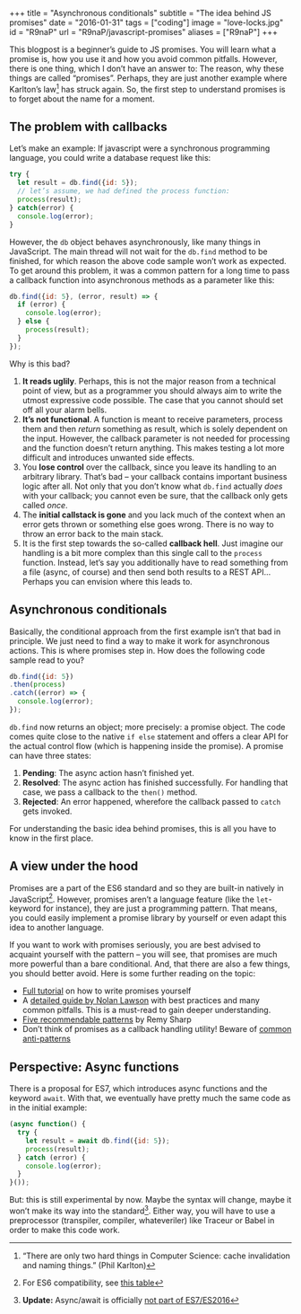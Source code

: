 +++
title = "Asynchronous conditionals"
subtitle = "The idea behind JS promises"
date = "2016-01-31"
tags = ["coding"]
image = "love-locks.jpg"
id = "R9naP"
url = "R9naP/javascript-promises"
aliases = ["R9naP"]
+++

This blogpost is a beginner’s guide to JS promises. You will learn what a promise is, how you use it and how you avoid common pitfalls. However, there is one thing, which I don’t have an answer to: The reason, why these things are called “promises”. Perhaps, they are just another example where Karlton’s law[^1] has struck again. So, the first step to understand promises is to forget about the name for a moment.

## The problem with callbacks

Let’s make an example: If javascript were a synchronous programming language, you could write a database request like this:

```JavaScript
try {
  let result = db.find({id: 5});
  // let’s assume, we had defined the process function:
  process(result);
} catch(error) {
  console.log(error);
}
```

However, the `db` object behaves asynchronously, like many things in JavaScript. The main thread will not wait for the `db.find` method to be finished, for which reason the above code sample won’t work as expected. To get around this problem, it was a common pattern for a long time to pass a callback function into asynchronous methods as a parameter like this:

```JavaScript
db.find({id: 5}, (error, result) => {
  if (error) {
    console.log(error);
  } else {
    process(result);
  }
});
```

Why is this bad?

1. **It reads uglily**. Perhaps, this is not the major reason from a technical point of view, but as a programmer you should always aim to write the utmost expressive code possible. The case that you cannot should set off all your alarm bells.
2. **It’s not functional**. A function is meant to receive parameters, process them and then *return* something as result, which is solely dependent on the input. However, the callback parameter is not needed for processing and the function doesn’t return anything. This makes testing a lot more difficult and introduces unwanted side effects.
3. You **lose control** over the callback, since you leave its handling to an arbitrary library. That’s bad – your callback contains important business logic after all. Not only that you don’t know what `db.find` actually *does* with your callback; you cannot even be sure, that the callback only gets called *once*.
4. The **initial callstack is gone** and you lack much of the context when an error gets thrown or something else goes wrong. There is no way to throw an error back to the main stack.
5. It is the first step towards the so-called **callback hell**. Just imagine our handling is a bit more complex than this single call to the `process` function. Instead, let’s say you additionally have to read something from a file (async, of course) and then send both results to a REST API… Perhaps you can envision where this leads to.

## Asynchronous conditionals

Basically, the conditional approach from the first example isn’t that bad in principle. We just need to find a way to make it work for asynchronous actions. This is where promises step in. How does the following code sample read to you?

```JavaScript
db.find({id: 5})
.then(process)
.catch((error) => {
  console.log(error);
});
```

`db.find` now returns an object; more precisely: a promise object. The code comes quite close to the native `if else` statement and offers a clear API for the actual control flow (which is happening inside the promise). A promise can have three states:

1. **Pending**: The async action hasn’t finished yet.
2. **Resolved**: The async action has finished successfully. For handling that case, we pass a callback to the `then()` method.
3. **Rejected**: An error happened, wherefore the callback passed to `catch` gets invoked.

For understanding the basic idea behind promises, this is all you have to know in the first place.

## A view under the hood

Promises are a part of the ES6 standard and so they are built-in natively in JavaScript[^2]. However, promises aren’t a language feature (like the `let`-keyword for instance), they are just a programming pattern. That means, you could easily implement a promise library by yourself or even adapt this idea to another language.

If you want to work with promises seriously, you are best advised to acquaint yourself with the pattern – you will see, that promises are much more powerful than a bare conditional. And, that there are also a few things, you should better avoid. Here is some further reading on the topic:

- [Full tutorial](https://www.promisejs.org/) on how to write promises yourself
- A [detailed guide by Nolan Lawson](http://pouchdb.com/2015/05/18/we-have-a-problem-with-promises.html) with best practices and many common pitfalls. This is a must-read to gain deeper understanding.
- [Five recommendable patterns](https://remysharp.com/2014/11/19/my-five-promise-patterns) by Remy Sharp
- Don’t think of promises as a callback handling utility! Beware of [common anti-patterns](https://github.com/petkaantonov/bluebird/wiki/Promise-anti-patterns)

## Perspective: Async functions

There is a proposal for ES7, which introduces async functions and the keyword `await`. With that, we eventually have pretty much the same code as in the initial example:

```JavaScript
(async function() {
  try {
    let result = await db.find({id: 5});
    process(result);
  } catch (error) {
    console.log(error);
  }
}());
```

But: this is still experimental by now. Maybe the syntax will change, maybe it won’t make its way into the standard[^3]. Either way, you will have to use a preprocessor (transpiler, compiler, whateveriler) like Traceur or Babel in order to make this code work.


[^1]: “There are only two hard things in Computer Science: cache invalidation and naming things.” (Phil Karlton)
[^2]: For ES6 compatibility, see [this table](https://kangax.github.io/compat-table/es6/)
[^3]: **Update:** Async/await is officially [not part of ES7/ES2016](http://www.2ality.com/2016/01/ecmascript-2016.html)

<!-- *[ES6]: EcmaScript 6 -->
<!-- *[ES7]: EcmaScript 7 -->
